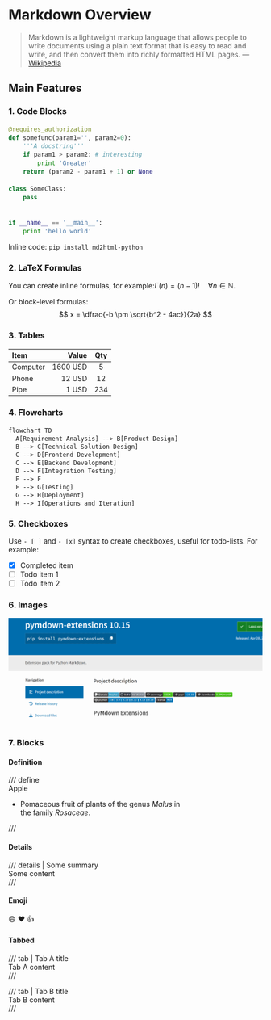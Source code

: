 # Markdown Overview

> Markdown is a lightweight markup language that allows people to write documents using a plain text format that is easy to read and write, and then convert them into richly formatted HTML pages. — [Wikipedia](https://en.wikipedia.org/wiki/Markdown)

## Main Features

### 1. Code Blocks

```python
@requires_authorization
def somefunc(param1='', param2=0):
    '''A docstring'''
    if param1 > param2: # interesting
        print 'Greater'
    return (param2 - param1 + 1) or None

class SomeClass:
    pass


if __name__ == '__main__':
    print 'hello world'
```

Inline code: `pip install md2html-python`

### 2. LaTeX Formulas

You can create inline formulas, for example:$\Gamma(n) = (n-1)!\quad\forall n\in\mathbb N$.

Or block-level formulas:  
$$
x = \dfrac{-b \pm \sqrt{b^2 - 4ac}}{2a}
$$

### 3. Tables

| Item      |    Value | Qty  |
| :-------- | --------:| :--: |
| Computer  | 1600 USD |  5   |
| Phone     |   12 USD |  12  |
| Pipe      |    1 USD | 234  |

### 4. Flowcharts

```mermaid
flowchart TD
  A[Requirement Analysis] --> B[Product Design]
  B --> C[Technical Solution Design]
  C --> D[Frontend Development]
  C --> E[Backend Development]
  D --> F[Integration Testing]
  E --> F
  F --> G[Testing]
  G --> H[Deployment]
  H --> I[Operations and Iteration]
```

### 5. Checkboxes

Use `- [ ]` and `- [x]` syntax to create checkboxes, useful for todo-lists. For example:

- [x] Completed item  
- [ ] Todo item 1  
- [ ] Todo item 2

### 6. Images

![picture](./tests/demo.png)

### 7. Blocks

#### Definition

/// define  
Apple

- Pomaceous fruit of plants of the genus *Malus* in  
  the family *Rosaceae*.

///

#### Details

/// details | Some summary  
Some content  
///

#### Emoji

:smile: :heart: :thumbsup:

#### Tabbed

/// tab | Tab A title  
Tab A content  
///

/// tab | Tab B title  
Tab B content  
///
